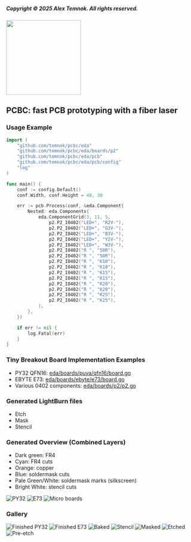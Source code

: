 ##### Copyright © 2025 Alex Temnok. All rights reserved.
<img src="doc/gallery/logo.png" width="200"/>

## PCBC: fast PCB prototyping with a fiber laser

### Usage Example

```go
import (
    "github.com/temnok/pcbc/eda"
    "github.com/temnok/pcbc/eda/boards/p2"
    "github.com/temnok/pcbc/eda/pcb"
    "github.com/temnok/pcbc/eda/pcb/config"
    "log"
)

func main() {
    conf := config.Default()
    conf.Width, conf.Height = 40, 30

    err := pcb.Process(conf, &eda.Component{
        Nested: eda.Components{
            eda.ComponentGrid(3, 11, 5,
                p2.P2_I0402("LED+", "R2V-"),
                p2.P2_I0402("LED+", "G3V-"),
                p2.P2_I0402("LED+", "B3V-"),
                p2.P2_I0402("LED+", "Y2V-"),
                p2.P2_I0402("LED+", "W3V-"),
                p2.P2_I0402("R ", "50R"),
                p2.P2_I0402("R ", "50R"),
                p2.P2_I0402("R ", "K10"),
                p2.P2_I0402("R ", "K10"),
                p2.P2_I0402("R ", "K15"),
                p2.P2_I0402("R ", "K15"),
                p2.P2_I0402("R ", "K20"),
                p2.P2_I0402("R ", "K20"),
                p2.P2_I0402("R ", "K25"),
                p2.P2_I0402("R ", "K25"),
            ),
        },
    })

    if err != nil {
        log.Fatal(err)
    }
}
```

### Tiny Breakout Board Implementation Examples

* PY32 QFN16: [eda/boards/puya/qfn16/board.go](eda/boards/puya/qfn16/board.go)
* EBYTE E73: [eda/boards/ebyte/e73/board.go](eda/boards/ebyte/e73/board.go)
* Various 0402 components: [eda/boards/p2/p2.go](eda/boards/p2/p2.go)

### Generated LightBurn files

* Etch
* Mask
* Stencil

### Generated Overview (Combined Layers)

* Dark green: FR4
* Cyan: FR4 cuts
* Orange: copper
* Blue: soldermask cuts
* Pale Green/White: soldermask marks (silkscreen)
* Bright White: stencil cuts

![PY32](doc/gallery/py32/overview.png)
![E73](doc/gallery/e73/overview.png)
![Micro boards](doc/gallery/resistors.png)

### Gallery

![Finished PY32](doc/gallery/py32/finished.jpg)
![Finished E73](doc/gallery/e73/finished.jpg)
![Baked](doc/gallery/e73/baked.jpg)
![Stencil](doc/gallery/e73/stencil.jpg)
![Masked](doc/gallery/e73/masked.jpg)
![Etched](doc/gallery/e73/etched.jpg)
![Pre-etch](doc/gallery/e73/pre-etch.jpg)

